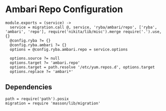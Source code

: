 
# Ambari Repo Configuration

    module.exports = (service) ->
      service = migration.call @, service, 'ryba/ambari/repo', ['ryba', 'ambari', 'repo'], require('nikita/lib/misc').merge require('.').use, {}
      @config.ryba ?= {}
      @config.ryba.ambari ?= {}
      options = @config.ryba.ambari.repo = service.options
      
      options.source ?= null
      options.target ?= 'ambari.repo'
      options.target = path.resolve '/etc/yum.repos.d', options.target
      options.replace ?= 'ambari*'

## Dependencies

    path = require('path').posix
    migration = require 'masson/lib/migration'
